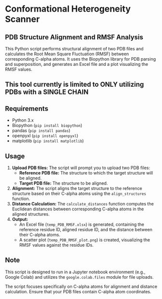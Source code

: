 # Conformational Heterogeneity Scanner #

## PDB Structure Alignment and RMSF Analysis

This Python script performs structural alignment of two PDB files and calculates the Root Mean Square Fluctuation (RMSF) between corresponding C-alpha atoms. It uses the Biopython library for PDB parsing and superposition, and generates an Excel file and a plot visualizing the RMSF values.

## This tool currently is limited to ONLY utilizing PDBs with a SINGLE CHAIN ##

## Requirements

- Python 3.x
- Biopython (`pip install biopython`)
- pandas (`pip install pandas`)
- openpyxl (`pip install openpyxl`)
- matplotlib (`pip install matplotlib`)

## Usage

1.  **Upload PDB files:** The script will prompt you to upload two PDB files:
    *   **Reference PDB file:** The structure to which the target structure will be aligned.
    *   **Target PDB file:** The structure to be aligned.
2.  **Alignment:** The script aligns the target structure to the reference structure based on their C-alpha atoms using the `align_structures` function.
3.  **Distance Calculation:** The `calculate_distances` function computes the Euclidean distances between corresponding C-alpha atoms in the aligned structures.
4.  **Output:**
    *   An Excel file (`temp_PDB_RMSF.xlsx`) is generated, containing the reference residue ID, aligned residue ID, and the distance between their C-alpha atoms.
    *   A scatter plot (`temp_PDB_RMSF_plot.png`) is created, visualizing the RMSF values against the residue IDs.

## Note

This script is designed to run in a Jupyter notebook environment (e.g., Google Colab) and utilizes the `google.colab.files` module for file uploads. 

The script focuses specifically on C-alpha atoms for alignment and distance calculation. Ensure that your PDB files contain C-alpha atom coordinates.
